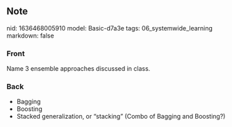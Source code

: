 ## Note
nid: 1636468005910
model: Basic-d7a3e
tags: 06_systemwide_learning
markdown: false

### Front
Name 3 ensemble approaches discussed in class.

### Back
<ul><li>Bagging</li><li>Boosting</li><li>Stacked generalization, or “stacking” (Combo of Bagging and Boosting?)</li></ul>
